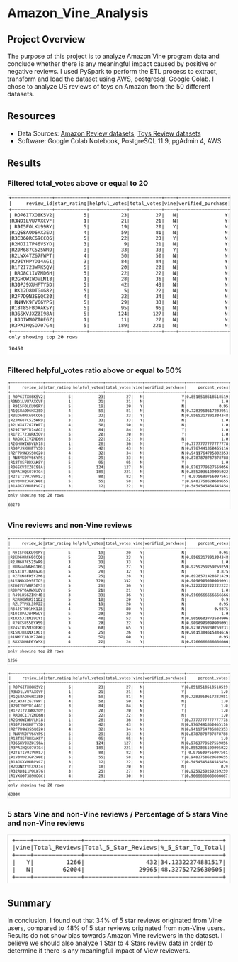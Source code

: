 # Amazon_Vine_Analysis
## Project Overview
 The purpose of this project is to analyze Amazon Vine program data and conclude whether there is any meaningful impact caused by positive or negative reviews. I used PySpark to perform the ETL process to extract, transform and load the dataset using AWS, postgresql, Google Colab. I chose to analyze US reviews of toys on Amazon from the 50 different datasets. 

## Resources
- Data Sources: [Amazon Review datasets](https://s3.amazonaws.com/amazon-reviews-pds/tsv/index.txt), [Toys Review datasets](https://s3.amazonaws.com/amazon-reviews-pds/tsv/amazon_reviews_us_Toys_v1_00.tsv.gz)
- Software:  Google Colab Notebook, PostgreSQL 11.9, pgAdmin 4, AWS

## Results

### Filtered total_votes above or equal to 20

![Filtered_Dataframe.png](https://github.com/meliscelikay/Amazon_Vine_Analysis/blob/6c41957f5bf79056ecdcd4306c3287bcc34a506d/Images/Filtered_DataFrame.png)

### Filtered helpful_votes ratio above or equal to 50%

![Total_reviews](https://github.com/meliscelikay/Amazon_Vine_Analysis/blob/6c41957f5bf79056ecdcd4306c3287bcc34a506d/Images/Total_Reviews.png)

### Vine reviews and non-Vine reviews

![Vine_reviews](https://github.com/meliscelikay/Amazon_Vine_Analysis/blob/6c41957f5bf79056ecdcd4306c3287bcc34a506d/Images/Vine_reviews.png)

![non-Vine_reviews](https://github.com/meliscelikay/Amazon_Vine_Analysis/blob/6c41957f5bf79056ecdcd4306c3287bcc34a506d/Images/non-Vine_reviews.png)

### 5 stars Vine and non-Vine reviews / Percentage of 5 stars Vine and non-Vine reviews

![fivestar_percentage](https://github.com/meliscelikay/Amazon_Vine_Analysis/blob/6c41957f5bf79056ecdcd4306c3287bcc34a506d/Images/fivestar_percentage.png)

## Summary
In conclusion, I found out that 34% of 5 star reviews originated from Vine users, compared to 48% of 5 star reviews originated from non-Vine users. Results do not show bias towards Amazon Vine reviewers in the dataset. I believe we should also analyze 1 Star to 4 Stars review data in order to determine if there is any meaningful impact of View reviewers.
